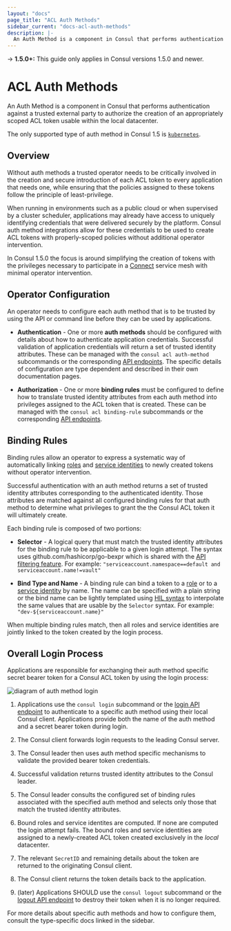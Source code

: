 ```yaml
---
layout: "docs"
page_title: "ACL Auth Methods"
sidebar_current: "docs-acl-auth-methods"
description: |-
  An Auth Method is a component in Consul that performs authentication against a trusted external party to authorize the creation of an appropriately scoped ACL token usable within the local datacenter.
---
```


-> **1.5.0+:**  This guide only applies in Consul versions 1.5.0 and newer.

# ACL Auth Methods

An Auth Method is a component in Consul that performs authentication against a
trusted external party to authorize the creation of an appropriately scoped ACL
token usable within the local datacenter.

The only supported type of auth method in Consul 1.5 is
[`kubernetes`](/docs/acl/auth-methods/kubernetes.html).

## Overview

Without auth methods a trusted operator needs to be critically involved in the
creation and secure introduction of each ACL token to every application that
needs one, while ensuring that the policies assigned to these tokens follow the
principle of least-privilege.

When running in environments such as a public cloud or when supervised by a
cluster scheduler, applications may already have access to uniquely identifying
credentials that were delivered securely by the platform. Consul auth method
integrations allow for these credentials to be used to create ACL tokens with
properly-scoped policies without additional operator intervention.

In Consul 1.5.0 the focus is around simplifying the creation of tokens with the
privileges necessary to participate in a [Connect](/docs/connect/index.html)
service mesh with minimal operator intervention.

## Operator Configuration

An operator needs to configure each auth method that is to be trusted by
using the API or command line before they can be used by applications.

* **Authentication** - One or more **auth methods** should be configured with
  details about how to authenticate application credentials. Successful
  validation of application credentials will return a set of trusted identity
  attributes. These can be managed with the `consul acl auth-method`
  subcommands or the corresponding [API endpoints](/api/acl/auth-methods.html).
  The specific details of configuration are type dependent and described in
  their own documentation pages.

* **Authorization** - One or more **binding rules** must be configured to define
  how to translate trusted identity attributes from each auth method into
  privileges assigned to the ACL token that is created. These can be managed
  with the `consul acl binding-rule` subcommands or the corresponding [API
  endpoints](/api/acl/binding-rules.html).

## Binding Rules

Binding rules allow an operator to express a systematic way of automatically
linking [roles](/docs/acl/acl-system.html#acl-roles) and [service
identities](/docs/acl/acl-system.html#acl-service-identities) to newly created
tokens without operator intervention.

Successful authentication with an auth method returns a set of trusted
identity attributes corresponding to the authenticated identity.  Those
attributes are matched against all configured binding rules for that auth
method to determine what privileges to grant the the Consul ACL token it will
ultimately create.

Each binding rule is composed of two portions:

- **Selector** - A logical query that must match the trusted identity
  attributes for the binding rule to be applicable to a given login attempt.
  The syntax uses github.com/hashicorp/go-bexpr which is shared with the [API
  filtering feature](/api/features/filtering.html).  For example:
  `"serviceaccount.namespace==default and serviceaccount.name!=vault"`

- **Bind Type and Name** - A binding rule can bind a token to a
  [role](/docs/acl/acl-system.html#acl-roles) or to a [service
  identity](/docs/acl/acl-system.html#acl-service-identities) by name. The name
  can be specified with a plain string or the bind name can be lightly
  templated using [HIL syntax](https://github.com/hashicorp/hil) to interpolate
  the same values that are usable by the `Selector` syntax. For example:
  `"dev-${serviceaccount.name}"`

When multiple binding rules match, then all roles and service identities are
jointly linked to the token created by the login process.

## Overall Login Process

Applications are responsible for exchanging their auth method specific secret
bearer token for a Consul ACL token by using the login process:

![diagram of auth method login](/assets/images/auth-methods.svg)

1. Applications use the `consul login` subcommand or the [login API
   endpoint](/api/acl/acl.html#login-to-auth-method) to authenticate to a
   specific auth method using their local Consul client. Applications provide
   both the name of the auth method and a secret bearer token during login.

2. The Consul client forwards login requests to the leading Consul server.

3. The Consul leader then uses auth method specific mechanisms to validate the
   provided bearer token credentials.
   
4. Successful validation returns trusted identity attributes to the Consul
   leader.

5. The Consul leader consults the configured set of binding rules associated
   with the specified auth method and selects only those that match the trusted
   identity attributes.

6. Bound roles and service identites are computed. If none are computed the
   login attempt fails. The bound roles and service identities are assigned to
   a newly-created ACL token created exclusively in the _local_ datacenter.
   
7. The relevant `SecretID` and remaining details about the token are returned to
   the originating Consul client.

8. The Consul client returns the token details back to the application.

9. (later) Applications SHOULD use the `consul logout` subcommand or the
   [logout API endpoint](/api/acl/acl.html#logout-from-auth-method) to destroy
   their token when it is no longer required.

For more details about specific auth methods and how to configure them, consult
the type-specific docs linked in the sidebar.

